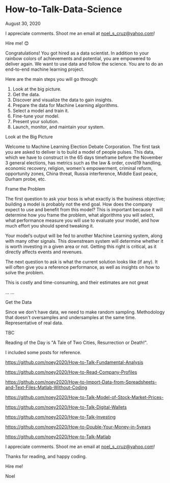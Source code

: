 # How-to-Talk-Data-Science

August 30, 2020

I appreciate comments. Shoot me an email at noel_s_cruz@yahoo.com!

Hire me! 😊

Congratulations! You got hired as a data scientist. In addition to your rainbow colors
of achievements and potential, you are empowered to deliver again. We want to use data
and follow the science. You are to do an end-to-end machine learning project.

Here are the main steps you will go through:

1. Look at the big picture.
2. Get the data.
3. Discover and visualize the data to gain insights.
4. Prepare the data for Machine Learning algorithms.
5. Select a model and train it.
6. Fine-tune your model.
7. Present your solution.
8. Launch, monitor, and maintain your system.

Look at the Big Picture

Welcome to Machine Learning Election Debate Corporation. The first task you are asked to 
deliver is to build a model of people pulses. This data, which we have to construct in
the 65 days timeframe before the November 3 general elections, has metrics such as the
law & order, covid19 handling, economic recovery, religion, women's empowerment, criminal
reform, opportunity zones, China threat, Russia interference, Middle East peace, Durham 
probe, etc.

Frame the Problem

The first question to ask your boss is what exactly is the business objective; building a
model is probably not the end goal. How does the company expect to use and benefit from
this model? This is important because it will determine how you frame the problem, what
algorithms you will select, what performance measure you will use to evaluate your model,
and how much effort you should spend tweaking it.

Your model’s output will be fed to another Machine Learning system, along with many other
signals. This downstream system will determine whether it is worth investing in a given
area or not. Getting this right is critical, as it directly affects events and revenues.

The next question to ask is what the current solution looks like (if any). It will often
give you a reference performance, as well as insights on how to solve the problem.

This is costly and time-consuming, and their estimates are not great

...
...

Get the Data

Since we don't have data, we need to make random sampling. Methodology that doesn't 
oversamples and undersamples at the same time. Representative of real data.

TBC

Reading of the Day is "A Tale of Two Cities, Resurrection or Death!".

I included some posts for reference.

https://github.com/noey2020/How-to-Talk-Fundamental-Analysis

https://github.com/noey2020/How-to-Read-Company-Profiles

https://github.com/noey2020/How-to-Import-Data-from-Spreadsheets-and-Text-Files-Matlab-Without-Coding

https://github.com/noey2020/How-to-Talk-Model-of-Stock-Market-Prices-

https://github.com/noey2020/How-to-Talk-Digital-Wallets

https://github.com/noey2020/How-to-Talk-Investing

https://github.com/noey2020/How-to-Double-Your-Money-in-5years

https://github.com/noey2020/How-to-Talk-Matlab

I appreciate comments. Shoot me an email at noel_s_cruz@yahoo.com!

Thanks for reading, and happy coding.

Hire me!

Noel


